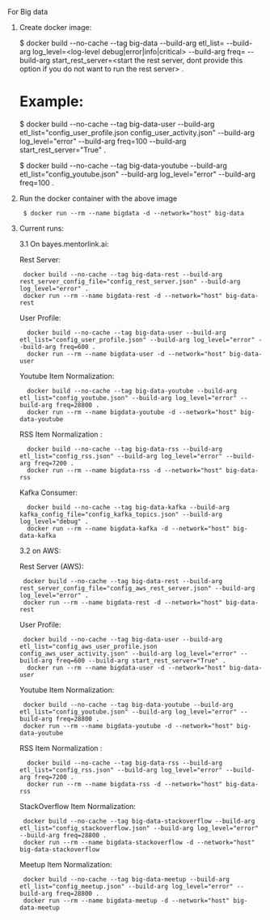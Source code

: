 For Big data

1. Create docker image:

    $ docker build --no-cache --tag big-data --build-arg etl_list=<etl-list> --build-arg log_level=<log-level debug|error|info|critical> --build-arg freq=<frequency of etl runs in sec> --build-arg start_rest_server=<start the rest server, dont provide this option if you do not want to run the rest server> .

    Example:
    ============


    $ docker build --no-cache --tag big-data-user --build-arg etl_list="config_user_profile.json config_user_activity.json" --build-arg log_level="error" --build-arg freq=100 --build-arg start_rest_server="True" .


    $ docker build --no-cache --tag big-data-youtube --build-arg etl_list="config_youtube.json" --build-arg log_level="error" --build-arg freq=100 .

2. Run the docker container with the above image

        $ docker run --rm --name bigdata -d --network="host" big-data

3. Current runs:

    3.1 On bayes.mentorlink.ai:

   Rest Server:

        docker build --no-cache --tag big-data-rest --build-arg rest_server_config_file="config_rest_server.json" --build-arg log_level="error" .
        docker run --rm --name bigdata-rest -d --network="host" big-data-rest

   User Profile:

         docker build --no-cache --tag big-data-user --build-arg etl_list="config_user_profile.json" --build-arg log_level="error" --build-arg freq=600 .
         docker run --rm --name bigdata-user -d --network="host" big-data-user

   Youtube Item Normalization:

         docker build --no-cache --tag big-data-youtube --build-arg etl_list="config_youtube.json" --build-arg log_level="error" --build-arg freq=28800 .
         docker run --rm --name bigdata-youtube -d --network="host" big-data-youtube

   RSS Item Normalization :

         docker build --no-cache --tag big-data-rss --build-arg etl_list="config_rss.json" --build-arg log_level="error" --build-arg freq=7200 .
         docker run --rm --name bigdata-rss -d --network="host" big-data-rss

    Kafka Consumer:

         docker build --no-cache --tag big-data-kafka --build-arg kafka_config_file="config_kafka_topics.json" --build-arg log_level="debug" .
         docker run --rm --name bigdata-kafka -d --network="host" big-data-kafka

    3.2 on AWS:

   Rest Server (AWS):

        docker build --no-cache --tag big-data-rest --build-arg rest_server_config_file="config_aws_rest_server.json" --build-arg log_level="error" .
        docker run --rm --name bigdata-rest -d --network="host" big-data-rest

    User Profile:

        docker build --no-cache --tag big-data-user --build-arg etl_list="config_aws_user_profile.json config_aws_user_activity.json" --build-arg log_level="error" --build-arg freq=600 --build-arg start_rest_server="True" .
	     docker run --rm --name bigdata-user -d --network="host" big-data-user

    Youtube Item Normalization: 

        docker build --no-cache --tag big-data-youtube --build-arg etl_list="config_youtube.json" --build-arg log_level="error" --build-arg freq=28800 .
        docker run --rm --name bigdata-youtube -d --network="host" big-data-youtube

    RSS Item Normalization :

         docker build --no-cache --tag big-data-rss --build-arg etl_list="config_rss.json" --build-arg log_level="error" --build-arg freq=7200 .
         docker run --rm --name bigdata-rss -d --network="host" big-data-rss
    
    StackOverflow Item Normalization: 

        docker build --no-cache --tag big-data-stackoverflow --build-arg etl_list="config_stackoverflow.json" --build-arg log_level="error" --build-arg freq=28800 .
        docker run --rm --name bigdata-stackoverflow -d --network="host" big-data-stackoverflow
   
    Meetup Item Normalization: 

        docker build --no-cache --tag big-data-meetup --build-arg etl_list="config_meetup.json" --build-arg log_level="error" --build-arg freq=28800 .
        docker run --rm --name bigdata-meetup -d --network="host" big-data-meetup
